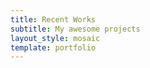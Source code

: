 ```yaml
---
title: Recent Works
subtitle: My awesome projects
layout_style: mosaic
template: portfolio
---
```


